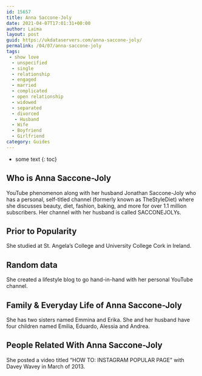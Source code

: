 ```yaml
---
id: 15657
title: Anna Saccone-Joly
date: 2021-04-07T17:01:31+00:00
author: Laima
layout: post
guid: https://ukdataservers.com/anna-saccone-joly/
permalink: /04/07/anna-saccone-joly
tags:
 - show love
  - unspecified
  - single
  - relationship
  - engaged
  - married
  - complicated
  - open relationship
  - widowed
  - separated
  - divorced
   - Husband
  - Wife
  - Boyfriend
  - Girlfriend
category: Guides
---
```


* some text
{: toc}


## Who is Anna Saccone-Joly
                  
                  
                  
YouTube phenomenon along with her husband Jonathan Saccone-Joly who has a personal, self-titled channel (formerly known as TheStyleDiet) where she discusses beauty, diet, fashion, baking, and more for over 1.1 million subscribers. Her channel with her husband is called SACCONEJOLYs. 
                  
              
            
              
            
                
                
                
## Prior to Popularity
                  
                  
                  
She studied at St. Angela&#8217;s College and University College Cork in Ireland. 
                  
              
            
              
            
                
                
                
## Random data
                  
                  
                  
She created a lifestyle blog to go hand-in-hand with her personal YouTube channel.
                  
              
            
              
            
                
                
                
## Family & Everyday Life of Anna Saccone-Joly
                  
                  
                  
She has two sisters named Emmina and Erika. She and her husband have four children named Emilia, Eduardo, Alessia and Andrea. 
                  
              
            
              
            
                
                
                
## People Related With Anna Saccone-Joly
                  
                  
                  
She posted a video titled &#8220;HOW TO: INSTAGRAM POPULAR PAGE&#8221; with Davey Wavey in March of 2013. 
                  
              
            
              
            
                
              
            
              
              
            
            
              
            
          
          
          